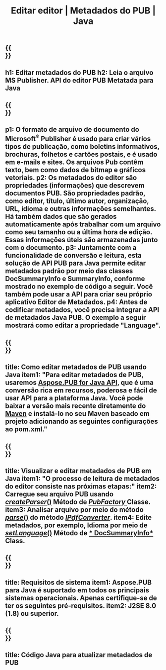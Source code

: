﻿---
translation: true
template: /_templates/metadata-java.md
title: Editar editor | Metadados do PUB | Java
description: Leia metadados de arquivos do Publisher usando a solução de API Java PUB multiplataforma. A API Java no local fornece acesso às propriedades SummaryInfo e DocSummaryInfo.
url: /java/metadata/pub/
metakeywords: editar metadados pub java, metadados do arquivo pub java, editor de metadados do editor java, ler metadados do arquivo pub java, ler metadados do pub java
family: pub
platformtag: java
feature: metadata
aliases: /java/metadados/
---

{{<section banner>}}
---
h1: Editar metadados do PUB
h2: Leia o arquivo MS Publisher. API do editor PUB Metatada para Java
---

{{<section overview>}}
---
p1: O formato de arquivo de documento do Microsoft<sup>®</sup> Publisher é usado para criar vários tipos de publicação, como boletins informativos, brochuras, folhetos e cartões postais, e é usado em e-mails e sites. Os arquivos Pub contêm texto, bem como dados de bitmap e gráficos vetoriais.
p2: Os metadados do editor são propriedades (informações) que descrevem documentos PUB. São propriedades padrão, como editor, título, último autor, organização, URL, idioma e outras informações semelhantes. Há também dados que são gerados automaticamente após trabalhar com um arquivo como seu tamanho ou a última hora de edição. Essas informações úteis são armazenadas junto com o documento.
p3: Juntamente com a funcionalidade de conversão e leitura, esta solução de API PUB para Java permite editar metadados padrão por meio das classes DocSummaryInfo e SummaryInfo, conforme mostrado no exemplo de código a seguir. Você também pode usar a API para criar seu próprio aplicativo Editor de Metadados.
p4: Antes de codificar metadados, você precisa integrar a API de metadados Java PUB. O exemplo a seguir mostrará como editar a propriedade "Language".
---

{{<section widget>}}
---
title: Como editar metadados de PUB usando Java
item1: "Para editar metadados de PUB, usaremos [Aspose.PUB for Java API](https://products.aspose.com/pub/java), que é uma conversão rica em recursos, poderosa e fácil de usar API para a plataforma Java. Você pode baixar a versão mais recente diretamente do [Maven](https://repository.aspose.com/webapp/#/artifacts/browse/tree/General/repo/com/aspose/aspose-pub) e instalá-lo no seu Maven baseado em projeto adicionando as seguintes configurações ao pom.xml."
---

{{<section feature1>}}
---
title: Visualizar e editar metadados de PUB em Java
item1: "O processo de leitura de metadados do editor consiste nas próximas etapas:"
item2: Carregue seu arquivo PUB usando [*createParser*()](https://apireference.aspose.com/pub/java/com.aspose.pub/PubFactory#createParser-java.lang.String-) Método de [*PubFactory* ](https://apireference.aspose.com/pub/java/com.aspose.pub/PubFactory) Classe.
item3: Analisar arquivo por meio do método [*parse*()](https://apireference.aspose.com/pub/java/com.aspose.pub/IPubParser#parse--) do método [*IPdfConverter*](https://apireference.aspose.com/pub/java/com.aspose.pub/IPubParser).
item4: Edite metadados, por exemplo, Idioma por meio de [*setLanguage*()](https://apireference.aspose.com/pub/java/com.aspose.pub/DocSummaryInfo#setLanguage-java.lang.String-) Método de [* DocSummaryInfo*](https://apireference.aspose.com/pub/java/com.aspose.pub/DocSummaryInfo) Class.
---

{{<section feature2>}}
---
title: Requisitos de sistema
item1: Aspose.PUB para Java é suportado em todos os principais sistemas operacionais. Apenas certifique-se de ter os seguintes pré-requisitos.
item2: J2SE 8.0 (1.8) ou superior.
---

{{<section codeexample>}}
---
title: Código Java para atualizar metadados de PUB
---